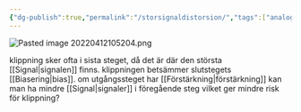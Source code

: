 ```yaml
---
{"dg-publish":true,"permalink":"/storsignaldistorsion/","tags":["analogelektronik"]}
---
```



![Pasted image 20220412105204.png](/img/user/images/Pasted%20image%2020220412105204.png)

klippning sker ofta i sista steget, då det är där den största [[Signal\|signalen]] finns. klippningen betsämmer slutstegets [[Biasering\|bias]]. om utgångssteget har [[Förstärkning\|förstärkning]] kan man ha mindre [[Signal\|signaler]] i föregående steg vilket ger mindre risk för klippning?